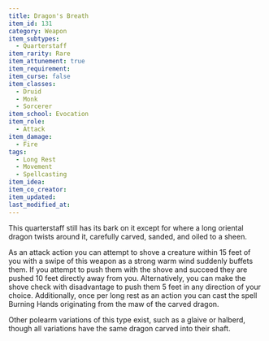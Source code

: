 ```yaml
---
title: Dragon's Breath
item_id: 131
category: Weapon
item_subtypes:
  - Quarterstaff
item_rarity: Rare
item_attunement: true
item_requirement:
item_curse: false
item_classes:
  - Druid
  - Monk
  - Sorcerer
item_school: Evocation
item_role:
  - Attack
item_damage:
  - Fire
tags:
  - Long Rest
  - Movement
  - Spellcasting
item_idea:
item_co_creator:
item_updated:
last_modified_at:
---
```


This quarterstaff still has its bark on it except for where a long oriental dragon twists around it, carefully carved, sanded, and oiled to a sheen.

As an attack action you can attempt to shove a creature within 15 feet of you with a swipe of this weapon as a strong warm wind suddenly buffets them. If you attempt to push them with the shove and succeed they are pushed 10 feet directly away from you. Alternatively, you can make the shove check with disadvantage to push them 5 feet in any direction of your choice.
Additionally, once per long rest as an action you can cast the spell <magic-spell>Burning Hands</magic-spell> originating from the maw of the carved dragon.

Other polearm variations of this type exist, such as a glaive or halberd, though all variations have the same dragon carved into their shaft.
